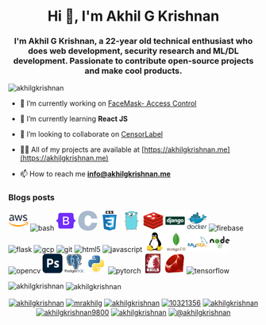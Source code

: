 <h1 align="center">Hi 👋, I'm Akhil G Krishnan</h1>
<h3 align="center">I'm Akhil G Krishnan, a 22-year old technical enthusiast who does web development, security research and ML/DL development. Passionate to contribute open-source projects and make cool products.</h3>

<p align="left"> <img src="https://komarev.com/ghpvc/?username=akhilgkrishnan" alt="akhilgkrishnan" /> </p>

- 🔭 I’m currently working on [FaceMask- Access Control](https://github.com/AkhilGKrishnan/Face-Mask-Detector)

- 🌱 I’m currently learning **React JS**

- 👯 I’m looking to collaborate on [CensorLabel](https://github.com/AkhilGKrishnan/CensorLabel)

- 👨‍💻 All of my projects are available at [https://akhilgkrishnan.me](https://akhilgkrishnan.me)

- 📫 How to reach me **info@akhilgkrishnan.me**

### Blogs posts
<!-- BLOG-POST-LIST:START -->
<!-- BLOG-POST-LIST:END -->

<p align="left"><img src="https://github.com/devicons/devicon/blob/master/icons/amazonwebservices/amazonwebservices-original-wordmark.svg" alt="aws" width="40" height="40"/> <img src="https://www.vectorlogo.zone/logos/gnu_bash/gnu_bash-icon.svg" alt="bash" width="40" height="40"/> <img src="https://github.com/devicons/devicon/blob/master/icons/bootstrap/bootstrap-plain.svg" alt="bootstrap" width="40" height="40"/> <img src="https://github.com/devicons/devicon/blob/master/icons/c/c-original.svg" alt="c" width="40" height="40"/> <img src="https://github.com/devicons/devicon/blob/master/icons/css3/css3-original-wordmark.svg" alt="css3" width="40" height="40"/> <img src="https://github.com/devicons/devicon/blob/master/icons/go/go-original.svg" alt="go" width="40" height="40"/> <img src="https://github.com/devicons/devicon/blob/master/icons/redis/redis-original.svg" alt="redis" width="40" height="40"/> <img src="https://github.com/devicons/devicon/blob/master/icons/django/django-original.svg" alt="django" width="40" height="40"/> <img src="https://github.com/devicons/devicon/blob/master/icons/docker/docker-original-wordmark.svg" alt="docker" width="40" height="40"/> <img src="https://www.vectorlogo.zone/logos/firebase/firebase-icon.svg" alt="firebase" width="40" height="40"/> <img src="https://www.vectorlogo.zone/logos/pocoo_flask/pocoo_flask-icon.svg" alt="flask" width="40" height="40"/> <img src="https://www.vectorlogo.zone/logos/google_cloud/google_cloud-icon.svg" alt="gcp" width="40" height="40"/> <img src="https://www.vectorlogo.zone/logos/git-scm/git-scm-icon.svg" alt="git" width="40" height="40"/> <img src="https://devicons.github.io/devicon/devicon.git/icons/html5/html5-original-wordmark.svg" alt="html5" width="40" height="40"/> <img src="https://devicons.github.io/devicon/devicon.git/icons/javascript/javascript-original.svg" alt="javascript" width="40" height="40"/> <img src="https://github.com/devicons/devicon/blob/master/icons/linux/linux-original.svg" alt="linux" width="40" height="40"/> <img src="https://github.com/devicons/devicon/blob/master/icons/mongodb/mongodb-original-wordmark.svg" alt="mongodb" width="40" height="40"/> <img src="https://github.com/devicons/devicon/blob/master/icons/mysql/mysql-original-wordmark.svg" alt="mysql" width="40" height="40"/> <img src="https://github.com/devicons/devicon/blob/master/icons/nodejs/nodejs-original-wordmark.svg" alt="nodejs" width="40" height="40"/> <img src="https://www.vectorlogo.zone/logos/opencv/opencv-icon.svg" alt="opencv" width="40" height="40"/> <img src="https://github.com/devicons/devicon/blob/master/icons/photoshop/photoshop-plain.svg" alt="photoshop" width="40" height="40"/> <img src="https://github.com/devicons/devicon/blob/master/icons/postgresql/postgresql-original-wordmark.svg" alt="postgresql" width="40" height="40"/> <img src="https://github.com/devicons/devicon/blob/master/icons/python/python-original.svg" alt="python" width="40" height="40"/> <img src="https://www.vectorlogo.zone/logos/pytorch/pytorch-icon.svg" alt="pytorch" width="40" height="40"/> <img src="https://github.com/devicons/devicon/blob/master/icons/rails/rails-original-wordmark.svg" alt="rails" width="40" height="40"/> <img src="https://github.com/devicons/devicon/blob/master/icons/ruby/ruby-original.svg" alt="ruby" width="40" height="40"/> <img src="https://www.vectorlogo.zone/logos/tensorflow/tensorflow-icon.svg" alt="tensorflow" width="40" height="40"/></p><p><img align="left" src="https://github-readme-stats.vercel.app/api/top-langs/?username=akhilgkrishnan&layout=compact&hide=html" alt="akhilgkrishnan" /></p>

<p>&nbsp;<img align="center" src="https://github-readme-stats.vercel.app/api?username=akhilgkrishnan&show_icons=true" alt="akhilgkrishnan" /></p>

<p align="center">
<a href="https://dev.to/akhilgkrishnan" target="blank"><img align="center" src="https://cdn.jsdelivr.net/npm/simple-icons@3.0.1/icons/dev-dot-to.svg" alt="akhilgkrishnan" height="30" width="30" /></a>
<a href="https://twitter.com/Mrakhilg" target="blank"><img align="center" src="https://cdn.jsdelivr.net/npm/simple-icons@3.0.1/icons/twitter.svg" alt="mrakhilg" height="30" width="30" /></a>
<a href="https://linkedin.com/in/akhilgkrishnan" target="blank"><img align="center" src="https://cdn.jsdelivr.net/npm/simple-icons@3.0.1/icons/linkedin.svg" alt="akhilgkrishnan" height="30" width="30" /></a>
<a href="https://stackoverflow.com/users/10321356" target="blank"><img align="center" src="https://cdn.jsdelivr.net/npm/simple-icons@3.0.1/icons/stackoverflow.svg" alt="10321356" height="30" width="30" /></a>
<a href="https://kaggle.com/akhilgkrishnan" target="blank"><img align="center" src="https://cdn.jsdelivr.net/npm/simple-icons@3.0.1/icons/kaggle.svg" alt="akhilgkrishnan" height="30" width="30" /></a>
<a href="https://fb.com/akhilgkrishnan9800" target="blank"><img align="center" src="https://cdn.jsdelivr.net/npm/simple-icons@3.0.1/icons/facebook.svg" alt="akhilgkrishnan9800" height="30" width="30" /></a>
<a href="https://instagram.com/akhilgkrishnan" target="blank"><img align="center" src="https://cdn.jsdelivr.net/npm/simple-icons@3.0.1/icons/instagram.svg" alt="akhilgkrishnan" height="30" width="30" /></a>
<a href="https://medium.com/@akhilgkrishnan" target="blank"><img align="center" src="https://cdn.jsdelivr.net/npm/simple-icons@3.0.1/icons/medium.svg" alt="@akhilgkrishnan" height="30" width="30" /></a>
</p>
